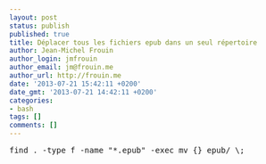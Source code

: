 ```yaml
---
layout: post
status: publish
published: true
title: Déplacer tous les fichiers epub dans un seul répertoire
author: Jean-Michel Frouin
author_login: jmfrouin
author_email: jm@frouin.me
author_url: http://frouin.me
date: '2013-07-21 15:42:11 +0200'
date_gmt: '2013-07-21 14:42:11 +0200'
categories:
- bash
tags: []
comments: []
---
```

<pre class="brush:shell">find . -type f -name "*.epub" -exec mv {} epub/ \;</pre>
<!-- Matomo -->
<script type="text/javascript">
  var _paq = window._paq || [];
  /* tracker methods like "setCustomDimension" should be called before "trackPageView" */
  _paq.push(['trackPageView']);
  _paq.push(['enableLinkTracking']);
  (function() {
    var u="//stats.frouin.me/";
    _paq.push(['setTrackerUrl', u+'matomo.php']);
    _paq.push(['setSiteId', '1']);
    var d=document, g=d.createElement('script'), s=d.getElementsByTagName('script')[0];
    g.type='text/javascript'; g.async=true; g.defer=true; g.src=u+'matomo.js'; s.parentNode.insertBefore(g,s);
  })();
</script>
<!-- End Matomo Code -->
